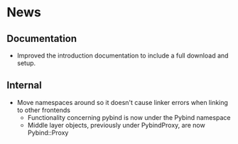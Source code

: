 # News #

## Documentation ##

* Improved the introduction documentation to include a full download and setup.


## Internal ##

* Move namespaces around so it doesn't cause linker errors when linking to other frontends
  * Functionality concerning pybind is now under the Pybind namespace
  * Middle layer objects, previously under PybindProxy, are now Pybind::Proxy
